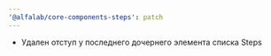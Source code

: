 ```yaml
---
'@alfalab/core-components-steps': patch
---
```


- Удален отступ у последнего дочернего элемента списка Steps
